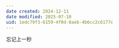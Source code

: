 ```yaml
---
date created: 2024-12-11
date modified: 2025-07-10
uid: 1edc79f3-6159-4f0d-8aeb-4b6cc2c6177c
---
```


忘记上一秒
